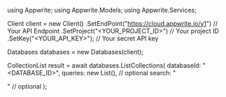 using Appwrite;
using Appwrite.Models;
using Appwrite.Services;

Client client = new Client()
    .SetEndPoint("https://cloud.appwrite.io/v1") // Your API Endpoint
    .SetProject("<YOUR_PROJECT_ID>") // Your project ID
    .SetKey("<YOUR_API_KEY>"); // Your secret API key

Databases databases = new Databases(client);

CollectionList result = await databases.ListCollections(
    databaseId: "<DATABASE_ID>",
    queries: new List<string>(), // optional
    search: "<SEARCH>" // optional
);